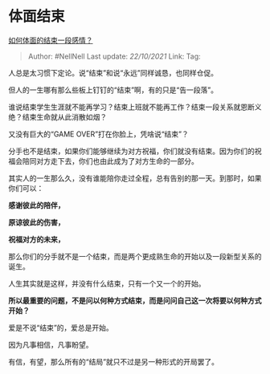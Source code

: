 # 体面结束
[如何体面的结束一段感情？](https://www.zhihu.com/question/294412231/answer/2181331021)

> Author: #NellNell 
> Last update: *22/10/2021* 
> Link:
> Tag:    

人总是太习惯下定论。说“结束”和说“永远”同样诚恳，也同样仓促。

但人的一生哪有那么些板上钉钉的“结束”啊，有的只是“告一段落”。

谁说结束学生生涯就不能再学习？结束上班就不能再工作？结束一段关系就恩断义绝？结束生命就从此消散如烟？

又没有巨大的“GAME OVER”打在你脸上，凭啥说“结束”？

分手也不是结束，如果你们能够继续为对方祝福，你们就没有结束。因为你们的祝福会陪同对方走下去，你们也由此成为了对方生命的一部分。

其实人的一生那么久，没有谁能陪你走过全程，总有告别的那一天。到那时，如果你们可以：

**感谢彼此的陪伴，**

**原谅彼此的伤害，**

**祝福对方的未来，**

那么你们的分手就不是一个结束，而是两个更成熟生命的开始以及一段新型关系的诞生。

人生其实就是这样，并没有什么结束，只有一个又一个的开始。

**所以最重要的问题，不是问以何种方式结束，而是问问自己这一次将要以何种方式开始？**

爱是不说“结束”的，爱总是开始。

因为凡事相信，凡事盼望。

有信，有望，那么所有的“结局”就只不过是另一种形式的开局罢了。

  
  